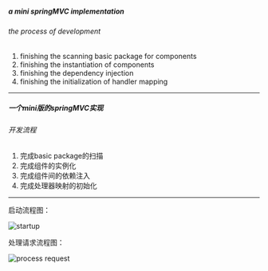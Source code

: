 ##### a mini springMVC implementation
###### the process of development
1. finishing the scanning basic package for components
2. finishing the instantiation of components
3. finishing the dependency injection
4. finishing the initialization of handler mapping
---
##### 一个mini版的springMVC实现
###### 开发流程
1. 完成basic package的扫描
2. 完成组件的实例化
3. 完成组件间的依赖注入
4. 完成处理器映射的初始化
---
启动流程图：

![startup](C:\Users\xy\sts-workspace\MyMiniSpringMVC\assets\启动流程.png)

处理请求流程图：

![process request](C:\Users\xy\sts-workspace\MyMiniSpringMVC\assets\处理请求流程.png)